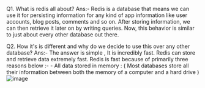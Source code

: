 Q1. What is redis all about?
Ans:- Redis is a database that means we can use it for persisting information for any kind of app information like user accounts, blog posts, comments and so on.
       After storing information, we can then retrieve it later on by writing queries. Now, this behavior is similar to just about every other database out there.
       
Q2. How it's is different and why do we decide to use this over any other database?
Ans:- The answer is simple , It is incredibly fast. Redis can store and retrieve data extremely fast.
      Redis is fast because of primarily three reasons below :- 
                - All data stored in memory : ( Most databases store all their information between both the memory of a computer and a hard drive )
                ![image](https://github.com/user-attachments/assets/cad78b03-b3f5-409b-8493-352f12e336b1)

